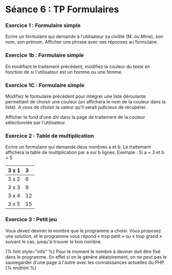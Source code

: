 # Séance 6 : TP Formulaires

### Exercice 1 : Formulaire simple

Ecrire un formulaire qui demande à l'utilisateur sa civilité \(M. ou Mme\), son nom, son prénom. Afficher une phrase avec ses réponses au formulaire.

### Exercice 1b : Formulaire simple

En modifiant le traitement précédent, modifiez la couleur du texte en fonction de si l'utilisateur est un homme ou une femme.

### Exercice 1C : Formulaire simple

Modifiez le formulaire précédent pour intégrer une liste déroulante permettant de choisir une couleur \(on affichera le nom de la couleur dans la liste\). A vous de choisir la valeur qu'il serait judicieux de récupérer.

Afficher le fond d'une div dans la page de traitement de la couleur sélectionnée par l'utilisateur.

### Exercice 2 : Table de multiplication 

Ecrire un formulaire qui demande deux nombres a et b. Le traitement affichera la table de multiplication par a sur b lignes. Exemple : Si a = 3 et b = 5

| 3 x 1 | 3 |
| :--- | :--- |
| 3 x 2 | 6 |
| 3 x 3 | 9 |
| 3 x 4 | 12 |
| 3 x 5 | 15 |

### Exercice 3 : Petit jeu 

Vous devez deviner le nombre que le programme a choisi. Vous proposez une solution, et le programme vous répond « trop petit » ou « trop grand » suivant le cas, jusqu'à trouver le bon nombre.

{% hint style="info" %}
Pour le moment le nombre à deviner doit être fixé dans le programme. En effet si on le génère aléatoirement, on ne peut pas le sauvegarder d'une page à l'autre avec les connaissances actuelles du PHP.
{% endhint %}


